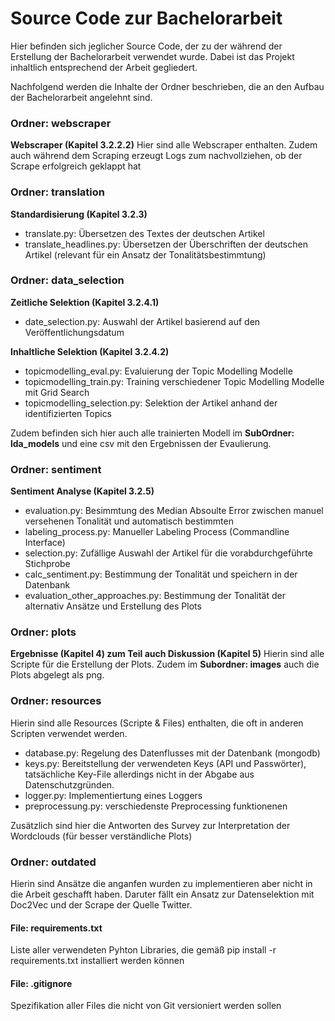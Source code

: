 # Source Code zur Bachelorarbeit

Hier befinden sich jeglicher Source Code, der zu der während der Erstellung der Bachelorarbeit verwendet wurde. Dabei ist das Projekt inhaltlich entsprechend der Arbeit gegliedert.

Nachfolgend werden die Inhalte der Ordner beschrieben, die an den Aufbau der Bachelorarbeit angelehnt sind.


### **Ordner: webscraper**
**Webscraper (Kapitel 3.2.2.2)**
Hier sind alle Webscraper enthalten. Zudem auch während dem Scraping erzeugt Logs zum nachvollziehen, ob der Scrape erfolgreich geklappt hat


### **Ordner: translation**
**Standardisierung (Kapitel 3.2.3)**
- translate.py: Übersetzen des Textes der deutschen Artikel
- translate_headlines.py: Übersetzen der Überschriften der deutschen Artikel 
(relevant für ein Ansatz der Tonalitätsbestimmtung)

### **Ordner: data_selection**
**Zeitliche Selektion (Kapitel 3.2.4.1)**
- date_selection.py: Auswahl der Artikel basierend auf den Veröffentlichungsdatum 

**Inhaltliche Selektion (Kapitel 3.2.4.2)**
- topicmodelling_eval.py: Evaluierung der Topic Modelling Modelle
- topicmodelling_train.py: Training verschiedener Topic Modelling Modelle mit Grid Search
- topicmodelling_selection.py: Selektion der Artikel anhand der identifizierten Topics

Zudem befinden sich hier auch alle trainierten Modell im **SubOrdner: lda_models** und eine csv mit den Ergebnissen der Evaulierung.

### **Ordner: sentiment**
**Sentiment Analyse (Kapitel 3.2.5)**
- evaluation.py: Besimmtung des Median Absoulte Error zwischen manuel versehenen Tonalität und 
automatisch bestimmten
- labeling_process.py: Manueller Labeling Process (Commandline Interface)
- selection.py: Zufällige Auswahl der Artikel für die vorabdurchgeführte Stichprobe
- calc_sentiment.py: Bestimmung der Tonalität und speichern in der Datenbank
- evaluation_other_approaches.py: Bestimmung der Tonalität der alternativ Ansätze und 
Erstellung des Plots
    
### **Ordner: plots**
**Ergebnisse (Kapitel 4) zum Teil auch Diskussion (Kapitel 5)**
Hierin sind alle Scripte für die Erstellung der Plots. Zudem im **Subordner: images** auch die Plots abgelegt als png.     

### **Ordner: resources**
Hierin sind alle Resources (Scripte & Files) enthalten, die oft in anderen Scripten verwendet werden.
- database.py: Regelung des Datenflusses mit der Datenbank (mongodb)
- keys.py: Bereitstellung der verwendeten Keys (API und Passwörter), tatsächliche Key-File allerdings nicht in der Abgabe aus Datenschutzgründen.
- logger.py: Implementiertung eines Loggers
- preprocessung.py: verschiedenste Preprocessing funktionenen

Zusätzlich sind hier die Antworten des Survey zur Interpretation der Wordclouds (für besser verständliche Plots)

### **Ordner: outdated**
Hierin sind Ansätze die anganfen wurden zu implementieren aber nicht in die Arbeit geschafft haben.
Daruter fällt ein Ansatz zur Datenselektion mit Doc2Vec und der Scrape der Quelle Twitter.

#### **File: requirements.txt**
Liste aller verwendeten Pyhton Libraries, die gemäß pip install -r requirements.txt installiert werden können

#### **File: .gitignore**
Spezifikation aller Files die nicht von Git versioniert werden sollen

